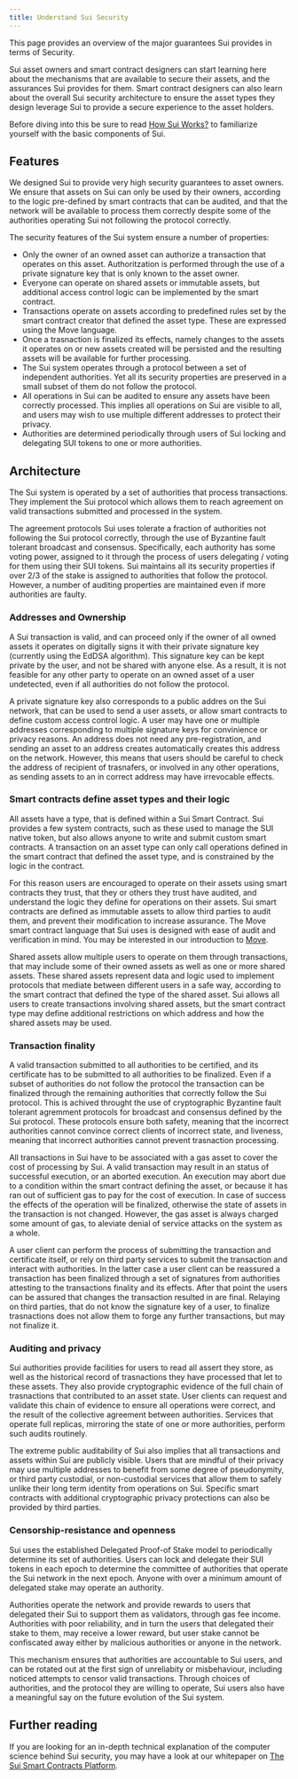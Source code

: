 ```yaml
---
title: Understand Sui Security
---
```


This page provides an overview of the major guarantees Sui provides in terms of Security.

Sui asset owners
and smart contract designers can start learning here about the mechanisms that are available to secure their
assets, and the assurances Sui provides for them. Smart contract designers can also learn about the overall
Sui security architecture to ensure the asset types they design leverage Sui to provide a secure experience
to the asset holders. 

Before diving into this be sure to read [How Sui Works?](how-sui-works.md) to familiarize yourself with 
the basic components of Sui.

## Features

We designed Sui to provide very high security guarantees to asset owners. We ensure that assets on Sui can only be
used by their owners, according to the logic pre-defined by smart contracts that can be audited, and that the network will be available 
to process them correctly despite some of the authorities operating Sui not following the protocol correctly. 

The security features of the Sui system ensure a number of properties:

* Only the owner of an owned asset can authorize a transaction that operates on this asset. Authoritzation is performed through the use of a private signature key that is only known to the asset owner.
* Everyone can operate on shared assets or immutable assets, but additional access control logic can be implemented by the smart contract. 
* Transactions operate on assets according to predefined rules set by the smart contract creator that defined the asset type. These are expressed using the Move language.
* Once a trasnaction is finalized its effects, namely changes to the assets it operates on or new assets created will be persisted and the resulting 
  assets will be available for further processing.
* The Sui system operates through a protocol between a set of independent authorities. Yet all its security properties are preserved 
  in a small subset of them do not follow the protocol.
* All operations in Sui can be audited to ensure any assets have been correctly processed. This implies all operations on Sui
  are visible to all, and users may wish to use multiple different addresses to protect their privacy.
* Authorities are determined periodically through users of Sui locking and delegating SUI tokens to one or more authorities.

## Architecture

The Sui system is operated by a set of authorities that process transactions. They implement the Sui protocol which allows them to 
reach agreement on valid transactions submitted and processed in the system. 

The agreement protocols Sui uses tolerate a fraction of authorities not following the Sui protocol correctly, through 
the use of Byzantine fault tolerant broadcast and consensus. Specifically, each authority has some voting power,
assigned to it through the process of users delegating / voting for them using their SUI tokens. Sui maintains
all its security properties if over 2/3 of the stake is assigned to authorities that follow the protocol. However,
a number of auditing properties are maintained even if more authorities are faulty.

### Addresses and Ownership

A Sui transaction is valid, and can proceed only if the owner of all owned assets it operates on digitally signs it with their private 
signature key (currently using the EdDSA algorithm). This signature key can be kept private by the user, and not be shared with 
anyone else. As a result, it is not feasible for any other party to operate on an owned asset of a user undetected, even if all authorities 
do not follow the protocol.

A private signature key also corresponds to a public addres on the Sui network, that can be used to send a user assets, or
allow smart contracts to define custom access control logic. A user may have one or multiple addresses corresponding to 
multiple signature keys for convinience or privacy reasons. An address does not need any pre-registration, and sending
an asset to an address creates automatically creates this address on the network. However, this means that users should
be careful to check the address of recipient of trasnafers, or involved in any other operations, as sending assets to
an in correct address may have irrevocable effects.

### Smart contracts define asset types and their logic

All assets have a type, that is defined within a Sui Smart Contract. Sui provides a few system contracts, such as these used to 
manage the SUI native token, but also allows anyone to write and submit custom smart contracts. A transaction on an asset type 
can only call operations defined in the smart contract that defined the asset type, and is constrained by the logic in the contract. 

For this reason  users are encouraged to operate on their assets using smart contracts they trust, that they or others 
they trust have audited, and understand the logic they define for operations on their assets. Sui smart contracts are 
defined as immutable assets to allow third parties to audit them, and prevent their modification to increase assurance. 
The Move smart contract language that Sui uses is designed with ease of audit and verification in mind. You may be 
interested in our introduction to [Move](../build/move.md).

Shared assets allow multiple users to operate on them through transactions, that may include some of their owned assets
as well as one or more shared assets. These shared assets represent data and logic used to implement protocols that mediate
between different users in a safe way, according to the smart contract that defined the type of the shared asset. Sui allows
all users to create transactions involving shared assets, but the smart contract type may define additional restrictions
on which address and how the shared assets may be used.

### Transaction finality

A valid transaction submitted to all authorities to be certified, and its certificate has to be submitted to all authorities 
to be finalized. Even if a subset of authorities do not follow the protocol the transaction can be finalized through the
remaining authorities that correctly follow the Sui protocol. This is achived throught the use of cryptographic 
Byzantine fault tolerant agremment protocols for broadcast and consensus defined by the Sui protocol. These protocols
ensure both safety, meaning that the incorrect authorities cannot convince correct clients of incorrect state, and 
liveness, meaning that incorrect authorities cannot prevent trasnaction processing.

All transactions in Sui have to be associated with a gas asset to cover the cost of processing by Sui. A valid 
transaction may result in an status of successful execution, or an aborted execution. An execution may abort due to a 
condition within the smart contract defining the asset, or because it has ran out of sufficient gas to pay for
the cost of execution. In case of success the effects of the operation will be finalized, otherwise the state of 
assets in the transaction is not changed. However, the gas asset is always charged some amount of gas, to aleviate
denial of service attacks on the system as a whole.

A user client can perform the process of submitting the transaction and certificate itself, or rely on third party 
services to submit the transaction and interact with authorities.
In the latter case a user client can be reassured a transaction has been finalized through a set of signatures from 
authorities attesting to the transactions finality and its effects. After that point the users can be assured that 
changes the transaction resulted in are final. Relaying on third parties, that do not know the signature key of a user,
to finalize trasnactions does not allow them to forge any further transactions, but may not finalize it.

### Auditing and privacy

Sui authorities provide facilities for users to read all assert they store, as well as the historical record of
trasnactions they have processed that let to these assets. They also provide cryptographic evidence of the full
chain of trasnactions that contributed to an asset state. User clients can request and validate this chain of 
evidence to ensure all operations were correct, and the result of the collective agreement between authorities. 
Services that operate full replicas, mirroring the state of one or more authorities, perform such audits routinely.

The extreme public auditability of Sui also implies that all transactions and assets within Sui are publicly
visible. Users that are mindful of their privacy may use multiple addresses to benefit from some degree of
pseudonymity, or third party custodial, or non-custodial services that allow them to safely unlike their long
term identity from operations on Sui. Specific smart contracts with additional cryptographic privacy protections
can also be provided by third parties.

### Censorship-resistance and openness

Sui uses the established Delegated Proof-of Stake model to periodically determine its set of authorities. Users can lock and delegate their SUI tokens in each epoch to determine the committee of authorities that operate the Sui network in the next epoch. Anyone with over a minimum 
amount of delegated stake may operate an authority. 

Authorities operate the network and provide
rewards to users that delegated their Sui to support them as validators, through gas fee income. Authorities with poor reliability, and in turn the users that delegated their stake to them, may receive a lower reward, but user stake cannot be confiscated away either by malicious authorities or anyone in the network.

This mechanism ensures that authorities are accountable to Sui users, and can be rotated out at the first sign 
of unreliabity or misbehaviour, including noticed attempts to censor valid transactions. Through choices of authorities, and the protocol 
they are willing to operate, Sui users also have a meaningful say on the 
future evolution of the Sui system.

## Further reading

If you are looking for an in-depth technical explanation of the computer science behind Sui security, you 
may have a look at our whitepaper on [The Sui Smart Contracts Platform](../paper/sui.pdf).

